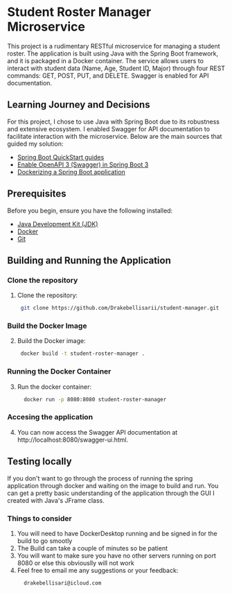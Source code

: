 # Student Roster Manager Microservice

This project is a rudimentary RESTful microservice for managing a student roster. The application is built using Java with the Spring Boot framework, and it is packaged in a Docker container. The service allows users to interact with student data (Name, Age, Student ID, Major) through four REST commands: GET, POST, PUT, and DELETE. Swagger is enabled for API documentation.

## Learning Journey and Decisions

For this project, I chose to use Java with Spring Boot due to its robustness and extensive ecosystem. I enabled Swagger for API documentation to facilitate interaction with the microservice. Below are the main sources that guided my solution:

- [Spring Boot QuickStart guides](https://spring.io/guides)
- [Enable OpenAPI 3 (Swagger) in Spring Boot 3](https://www.baeldung.com/spring-boot-swagger-3)
- [Dockerizing a Spring Boot application](https://spring.io/guides/topicals/spring-boot-docker/)

## Prerequisites

Before you begin, ensure you have the following installed:

- [Java Development Kit (JDK)](https://www.oracle.com/java/technologies/javase-downloads.html)
- [Docker](https://www.docker.com/get-started)
- [Git](https://git-scm.com/)

## Building and Running the Application
### Clone the repository 
  1. Clone the repository:
     ```bash
      git clone https://github.com/Drakebellisarii/student-manager.git
### Build the Docker Image
  2. Build the Docker image:
     ```bash
      docker build -t student-roster-manager .
### Running the Docker Container
  3. Run the docker container:
     ```bash
       docker run -p 8080:8080 student-roster-manager
### Accesing the application
  4. You can now access the Swagger API documentation at http://localhost:8080/swagger-ui.html.
## Testing locally
If you don't want to go through the process of running the spring application through docker and waiting on the image to build and run. You can get a pretty basic understanding of the application through the GUI I created with Java's JFrame class.

### Things to consider
  1. You will need to have DockerDesktop running and be signed in for the build to go smootly
  2. The Build can take a couple of minutes so be patient
  3. You will want to make sure you have no other servers running on port 8080 or else this obviouslly will not work
  4. Feel free to email me any suggestions or your feedback:
      ```bash
        drakebellisari@icloud.com
